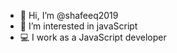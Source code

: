 - 👋 Hi, I’m @shafeeq2019
- 👀 I’m interested in javaScript
- 💻 I work as a JavaScript developer

<!---
shafeeq2019/shafeeq2019 is a ✨ special ✨ repository because its `README.md` (this file) appears on your GitHub profile.
You can click the Preview link to take a look at your changes.
--->
